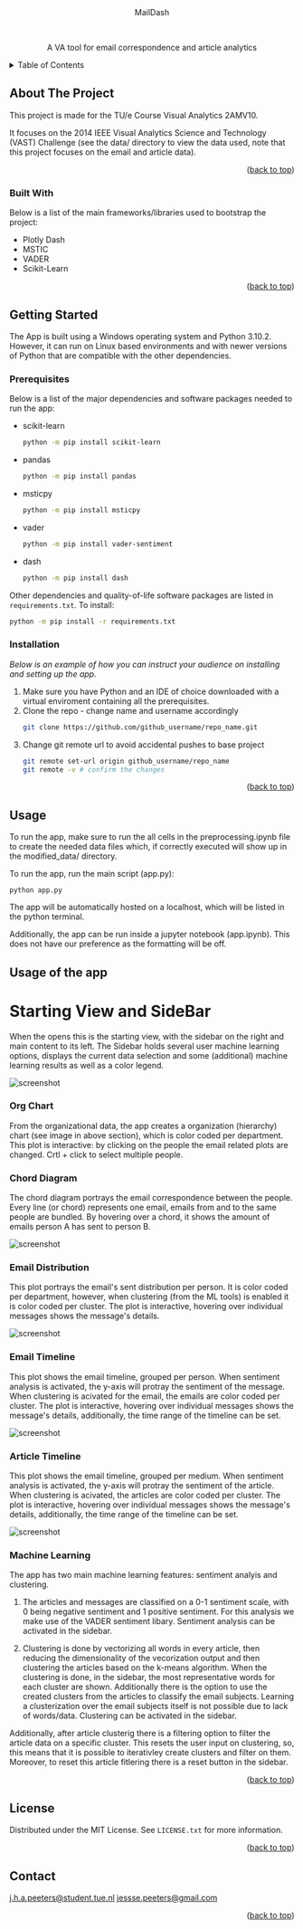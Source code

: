 <div align="center">
    MailDash 
</div>

<a id="readme-top"></a>

<!-- PROJECT LOGO -->
<br />
<div align="center">

  <p align="center">
    A VA tool for email correspondence and article analytics
  </p>
</div>



<!-- TABLE OF CONTENTS -->
<details>
  <summary>Table of Contents</summary>
  <ol>
    <li>
      <a href="#about-the-project">About The Project</a>
      <ul>
        <li><a href="#built-with">Built With</a></li>
      </ul>
    </li>
    <li>
      <a href="#getting-started">Getting Started</a>
      <ul>
        <li><a href="#prerequisites">Prerequisites</a></li>
        <li><a href="#installation">Installation</a></li>
      </ul>
    </li>
    <li><a href="#usage">Usage</a></li>
    <li><a href="#roadmap">Roadmap</a></li>
    <li><a href="#contributing">Contributing</a></li>
    <li><a href="#license">License</a></li>
    <li><a href="#contact">Contact</a></li>
    <li><a href="#acknowledgments">Acknowledgments</a></li>
  </ol>
</details>



<!-- ABOUT THE PROJECT -->
## About The Project

This project is made for the TU/e Course Visual Analytics 2AMV10. 

It focuses on the 2014 IEEE Visual Analytics Science and Technology (VAST) Challenge (see the data/ directory to view the data used, note that this project focuses on the email and article data).

<p align="right">(<a href="#readme-top">back to top</a>)</p>



### Built With

Below is a list of the main frameworks/libraries used to bootstrap the project:

* Plotly Dash 
* MSTIC
* VADER
* Scikit-Learn

<p align="right">(<a href="#readme-top">back to top</a>)</p>



<!-- GETTING STARTED -->
## Getting Started
The App is built using a Windows operating system and Python 3.10.2. However, it can run on Linux based environments and with newer versions of Python that are compatible with the other dependencies. 

### Prerequisites

Below is a list of the major dependencies and software packages needed to run the app:
* scikit-learn
  ```sh
  python -m pip install scikit-learn
  ```
* pandas
  ```sh
  python -m pip install pandas
  ```
* msticpy
  ```sh
  python -m pip install msticpy 
  ```
* vader
  ```sh
  python -m pip install vader-sentiment
  ```
* dash
  ```sh
  python -m pip install dash
  ```

Other dependencies and quality-of-life software packages are listed in `requirements.txt`.
To install:

```sh
python -m pip install -r requirements.txt
```


### Installation

_Below is an example of how you can instruct your audience on installing and setting up the app._

1. Make sure you have Python and an IDE of choice downloaded with a virtual enviroment containing all the prerequisites. 
2. Clone the repo - change name and username accordingly
   ```sh
   git clone https://github.com/github_username/repo_name.git
   ```
3. Change git remote url to avoid accidental pushes to base project
   ```sh
   git remote set-url origin github_username/repo_name
   git remote -v # confirm the changes
   ```

<p align="right">(<a href="#readme-top">back to top</a>)</p>



<!-- USAGE EXAMPLES -->
## Usage

To run the app, make sure to run the all cells in the preprocessing.ipynb file to create the needed data files which, if correctly executed will show up in the modified_data/ directory. 

To run the app, run the main script (app.py):
```
python app.py
```

The app will be automatically hosted on a localhost, which will be listed in the python terminal.

Additionally, the app can be run inside a jupyter notebook (app.ipynb). This does not have our preference as the formatting will be off. 

## Usage of the app
# Starting View and SideBar 

When the opens this is the starting view, with the sidebar on the right and main content to its left. 
The Sidebar holds several user machine learning options, displays the current data selection and some (additional) machine learning results as well as a color legend.


![screenshot](images/startview.png)



### Org Chart
From the organizational data, the app creates a organization (hierarchy) chart (see image in above section), which is color coded per department. This plot is interactive: by clicking on the people the email related plots are changed. Crtl + click to select multiple people. 

### Chord Diagram
The chord diagram portrays the email correspondence between the people. Every line (or chord) represents one email, emails from and to the same people are bundled. By hovering over a chord, it shows the amount of emails person A has sent to person B.  

![screenshot](images/chord_diagram.png)

### Email Distribution
This plot portrays the email's sent distribution per person. It is color coded per department, however, when clustering (from the ML tools) is enabled it is color coded per cluster.
The plot is interactive, hovering over individual messages shows the message's details.  

![screenshot](images/emaildist.png)

### Email Timeline 
This plot shows the email timeline, grouped per person. When sentiment analysis is activated, the y-axis will protray the sentiment of the message. When clustering is acivated for the email, the emails are color coded per cluster. The plot is interactive, hovering over individual messages shows the message's details, additionally, the time range of the timeline can be set. 

![screenshot](images/emailtimeline.png)

### Article Timeline
This plot shows the email timeline, grouped per medium. When sentiment analysis is activated, the y-axis will protray the sentiment of the article. When clustering is acivated, the articles are color coded per cluster. The plot is interactive, hovering over individual messages shows the message's details, additionally, the time range of the timeline can be set. 

![screenshot](images/articletimeline.png)

### Machine Learning
The app has two main machine learning features: sentiment analyis and clustering. 

1. The articles and messages are classified on a 0-1 sentiment scale, with 0 being negative sentiment and 1 positive sentiment. For this analysis we make use of the VADER sentiment libary. Sentiment analysis can be activated in the sidebar. 

2. Clustering is done by vectorizing all words in every article, then reducing the dimensionality of the vecorization output and then clustering the articles based on the k-means algorithm. When the clustering is done, in the sidebar, the most representative words for each cluster are shown. Additionally there is the option to use the created clusters from the articles to classify the email subjects. Learning a clusterization over the email subjects itself is not possible due to lack of words/data. Clustering can be activated in the sidebar. 

Additionally, after article clusterig there is a filtering option to filter the article data on a specific cluster. This resets the user input on clustering, so, this means that it is possible to iterativley create clusters and filter on them. Moreover, to reset this article fitlering there is a reset button in the sidebar. 



<p align="right">(<a href="#readme-top">back to top</a>)</p>




<!-- LICENSE -->
## License

Distributed under the MIT License. See `LICENSE.txt` for more information.

<p align="right">(<a href="#readme-top">back to top</a>)</p>



<!-- CONTACT -->
## Contact

j.h.a.peeters@student.tue.nl 
jessse.peeters@gmail.com


<p align="right">(<a href="#readme-top">back to top</a>)</p>




